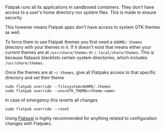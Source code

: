Flatpak runs all its applications in sandboxed containers. They don't have access to a user's home directory nor system files. This is made to ensure security.

This however means Flatpak apps don't have access to system GTK themes as well. 

To force them to use Flatpak themes you first need a `$HOME/.themes` directory with your themes in it. If it doesn't exist that means either your current themes are at `/usr/share/themes` or `/.local/share/themes`. This is because flatpack blacklists certain system directories, which includes `/usr/share/themes`.

Once the themes are at `~/.themes`, give all Flatpaks access to that specific directory and set their theme

``` shell
sudo flatpak override --filesystem=$HOME/.themes
sudo flatpak override --env=GTK_THEME=<theme-name> 
```

In case of emergency this reverts all changes

```
sudo flatpak override --reset
```

Using [Flatseal](https://github.com/tchx84/flatseal) is highly recommended for anything related to configuration changes with Flatpaks.